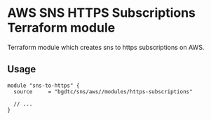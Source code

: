 # AWS SNS HTTPS Subscriptions Terraform module

Terraform module which creates sns to https subscriptions on AWS.

## Usage

```hcl
module "sns-to-https" {
  source     = "bgdtc/sns/aws//modules/https-subscriptions"

  // ...
}
```
